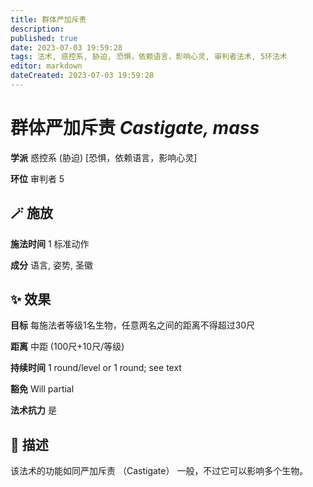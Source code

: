 ```yaml
---
title: 群体严加斥责
description: 
published: true
date: 2023-07-03 19:59:28
tags: 法术, 惑控系, 胁迫, 恐惧，依赖语言，影响心灵, 审判者法术, 5环法术
editor: markdown
dateCreated: 2023-07-03 19:59:28
---
```


# **群体严加斥责** *Castigate, mass*

**学派** 惑控系 (胁迫) \[恐惧，依赖语言，影响心灵\] 

**环位** 审判者 5

## 🪄 施放

**施法时间** 1 标准动作

**成分** 语言, 姿势, 圣徽

## ✨ 效果 

**目标** 每施法者等级1名生物，任意两名之间的距离不得超过30尺 

**距离** 中距 (100尺+10尺/等级)  

**持续时间** 1 round/level or 1 round; see text 

**豁免** Will partial

**法术抗力** 是

## 📖 描述

该法术的功能如同严加斥责 （Castigate） 一般，不过它可以影响多个生物。
    